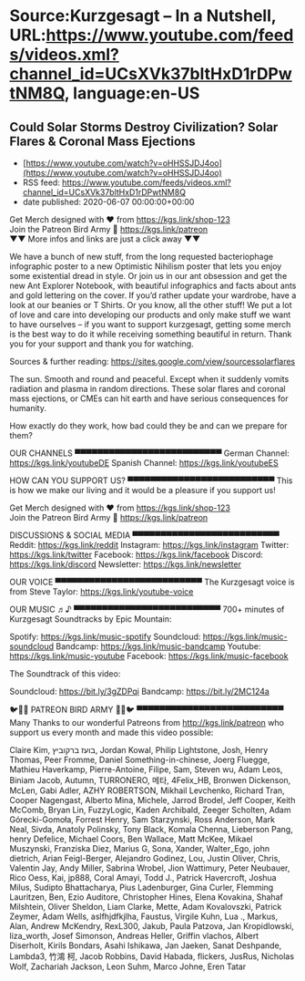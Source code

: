# Source:Kurzgesagt – In a Nutshell, URL:https://www.youtube.com/feeds/videos.xml?channel_id=UCsXVk37bltHxD1rDPwtNM8Q, language:en-US

## Could Solar Storms Destroy Civilization? Solar Flares & Coronal Mass Ejections
 - [https://www.youtube.com/watch?v=oHHSSJDJ4oo](https://www.youtube.com/watch?v=oHHSSJDJ4oo)
 - RSS feed: https://www.youtube.com/feeds/videos.xml?channel_id=UCsXVk37bltHxD1rDPwtNM8Q
 - date published: 2020-06-07 00:00:00+00:00

Get Merch designed with ❤ from https://kgs.link/shop-123  
Join the Patreon Bird Army 🐧 https://kgs.link/patreon  
▼▼ More infos and links are just a click away ▼▼

We have a bunch of new stuff, from the long requested bacteriophage infographic poster to a new Optimistic Nihilism poster that lets you enjoy some existential dread in style. Or join us in our ant obsession and get the new Ant Explorer Notebook, with beautiful infographics and facts about ants and gold lettering on the cover. If you’d rather update your wardrobe, have a look at our beanies or T Shirts. Or you know, all the other stuff! 
We put a lot of love and care into developing our products and only make stuff we want to have ourselves – if you want to support kurzgesagt, getting some merch is the best way to do it while receiving something beautiful in return. Thank you for your support and thank you for watching.

Sources & further reading: 
https://sites.google.com/view/sourcessolarflares

The sun. Smooth and round and peaceful. Except when it suddenly vomits radiation and plasma in random directions. These solar flares and coronal mass ejections, or CMEs can hit earth and have serious consequences for humanity. 

How exactly do they work, how bad could they be and can we prepare for them?

OUR CHANNELS
▀▀▀▀▀▀▀▀▀▀▀▀▀▀▀▀▀▀▀▀▀▀▀▀▀▀
German Channel: https://kgs.link/youtubeDE
Spanish Channel: https://kgs.link/youtubeES


HOW CAN YOU SUPPORT US?
▀▀▀▀▀▀▀▀▀▀▀▀▀▀▀▀▀▀▀▀▀▀▀▀▀▀
This is how we make our living and it would be a pleasure if you support us!

Get Merch designed with ❤ from https://kgs.link/shop-123  
Join the Patreon Bird Army 🐧 https://kgs.link/patreon  


DISCUSSIONS & SOCIAL MEDIA
▀▀▀▀▀▀▀▀▀▀▀▀▀▀▀▀▀▀▀▀▀▀▀▀▀▀
Reddit:            https://kgs.link/reddit
Instagram:     https://kgs.link/instagram
Twitter:           https://kgs.link/twitter
Facebook:      https://kgs.link/facebook
Discord:          https://kgs.link/discord
Newsletter:    https://kgs.link/newsletter


OUR VOICE
▀▀▀▀▀▀▀▀▀▀▀▀▀▀▀▀▀▀▀▀▀▀▀▀▀▀
The Kurzgesagt voice is from 
Steve Taylor:  https://kgs.link/youtube-voice


OUR MUSIC ♬♪
▀▀▀▀▀▀▀▀▀▀▀▀▀▀▀▀▀▀▀▀▀▀▀▀▀▀
700+ minutes of Kurzgesagt Soundtracks by Epic Mountain:

Spotify:            https://kgs.link/music-spotify
Soundcloud:   https://kgs.link/music-soundcloud
Bandcamp:     https://kgs.link/music-bandcamp
Youtube:          https://kgs.link/music-youtube
Facebook:       https://kgs.link/music-facebook

The Soundtrack of this video:

Soundcloud:   https://bit.ly/3gZDPqi
Bandcamp:     https://bit.ly/2MC124a 

🐦🐧🐤 PATREON BIRD ARMY 🐤🐧🐦
▀▀▀▀▀▀▀▀▀▀▀▀▀▀▀▀▀▀▀▀▀▀▀▀▀▀
Many Thanks to our wonderful Patreons from http://kgs.link/patreon who support us every month and made this video possible:

Claire Kim, בועז ברקוביץ, Jordan Kowal, Philip Lightstone, Josh, Henry Thomas, Peer Fromme, Daniel Something-in-chinese, Joerg Fluegge, Mathieu Haverkamp, Pierre-Antoine, Filipe, Sam, Steven wu, Adam Leos, Biniam Jacob, Autumn, TURRONERO, 메타, 4Felix_HB, Bronwen Dickenson, McLen, Gabi Adler, AZHY ROBERTSON, Mikhail Levchenko, Richard Tran, Cooper Nagengast, Alberto Mina, Michele, Jarrod Brodel, Jeff Cooper, Keith McComb, Bryan Lin, FuzzyLogic, Kaden Archibald, Zeeger Scholten, Adam Górecki-Gomoła, Forrest Henry, Sam Starzynski, Ross Anderson, Mark Neal, Sivda, Anatoly Polinsky, Tony Black, Komala Chenna, Lieberson Pang, henry Defelice, Michael Coors, Ben Wallace, Matt McKee, Mikael Muszynski, Franziska Diez, Marius G, Sona, Xander, Walter_Ego, john dietrich, Arian Feigl-Berger, Alejandro Godinez, Lou, Justin Oliver, Chris, Valentin Jay, Andy Miller, Sabrina Wrobel, Jion Wattimury, Peter Neubauer, Rico Oess, Kai, jp888, Coral Amayi, Todd J., Patrick Havercroft, Joshua Milus, Sudipto Bhattacharya, Pius Ladenburger, Gina Curler, Flemming Lauritzen, Ben, Ezio Auditore, Christopher Hines, Elena Kovakina, Shahaf Milshtein, Oliver Sheldon, Liam Clarke, Mette, Adam Kovalovszki, Patrick Zeymer, Adam Wells, aslfhjdfkjlha, Faustus, Virgile Kuhn, Lua ., Markus, Alan, Andrew McKendry, RexL300, Jakub, Paula Patzova, Jan Kropidlowski, liza_worth, Josef Simonson, Andreas Heller, Griffin vlachos, Albert Diserholt, Kirils Bondars, Asahi Ishikawa, Jan Jaeken, Sanat Deshpande, Lambda3, 竹鴻 柯, Jacob Robbins, David Habada, flickers, JusRus, Nicholas Wolf, Zachariah Jackson, Leon Suhm, Marco Johne, Eren Tatar


